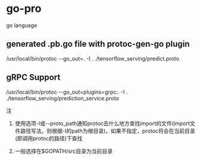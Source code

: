 # go-pro

go language

## generated .pb.go file with protoc-gen-go plugin

/usr/local/bin/protoc --go_out=. -I . ./tensorflow_serving/predict.proto

## gRPC Support

/usr/local/bin/protoc --go_out=plugins=grpc:. -I . ./tensorflow_serving/prediction_service.proto

注

1. 使用选项-I或--proto_path通知protoc去什么地方查找import的文件(import文件路径写法，则根据-I的path为根目录)，如果不指定，protoc将会在当前目录(即调用protoc的路径)下查找

2. 一般选择在$GOPATH/src目录为当前目录
